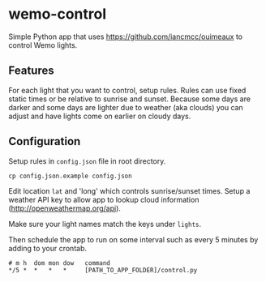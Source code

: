 # wemo-control

Simple Python app that uses https://github.com/iancmcc/ouimeaux to control Wemo lights.

## Features

For each light that you want to control, setup rules. Rules can use fixed static times or be relative
to sunrise and sunset. Because some days are darker and some days are lighter due to weather (aka clouds)
you can adjust and have lights come on earlier on cloudy days.

## Configuration

Setup rules in `config.json` file in root directory.

```
cp config.json.example config.json
```

Edit location `lat` and 'long' which controls sunrise/sunset times. Setup a weather API key to allow
app to lookup cloud information (http://openweathermap.org/api).

Make sure your light names match the keys under `lights`. 

Then schedule the app to run on some interval such as every 5 minutes by adding to your crontab.

```
# m h  dom mon dow   command
*/5 *  *   *   *     [PATH_TO_APP_FOLDER]/control.py
```
